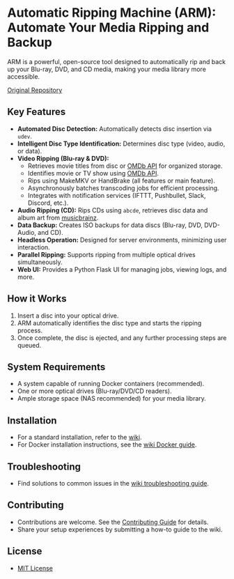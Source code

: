 # Automatic Ripping Machine (ARM): Automate Your Media Ripping and Backup

ARM is a powerful, open-source tool designed to automatically rip and back up your Blu-ray, DVD, and CD media, making your media library more accessible.

[Original Repository](https://github.com/automatic-ripping-machine/automatic-ripping-machine)

## Key Features

*   **Automated Disc Detection:** Automatically detects disc insertion via `udev`.
*   **Intelligent Disc Type Identification:** Determines disc type (video, audio, or data).
*   **Video Ripping (Blu-ray & DVD):**
    *   Retrieves movie titles from disc or [OMDb API](http://www.omdbapi.com/) for organized storage.
    *   Identifies movie or TV show using [OMDb API](http://www.omdbapi.com/).
    *   Rips using MakeMKV or HandBrake (all features or main feature).
    *   Asynchronously batches transcoding jobs for efficient processing.
    *   Integrates with notification services (IFTTT, Pushbullet, Slack, Discord, etc.).
*   **Audio Ripping (CD):** Rips CDs using `abcde`, retrieves disc data and album art from [musicbrainz](https://musicbrainz.org/).
*   **Data Backup:** Creates ISO backups for data discs (Blu-ray, DVD, DVD-Audio, and CD).
*   **Headless Operation:** Designed for server environments, minimizing user interaction.
*   **Parallel Ripping:** Supports ripping from multiple optical drives simultaneously.
*   **Web UI:** Provides a Python Flask UI for managing jobs, viewing logs, and more.

## How it Works

1.  Insert a disc into your optical drive.
2.  ARM automatically identifies the disc type and starts the ripping process.
3.  Once complete, the disc is ejected, and any further processing steps are queued.

## System Requirements

*   A system capable of running Docker containers (recommended).
*   One or more optical drives (Blu-ray/DVD/CD readers).
*   Ample storage space (NAS recommended) for your media library.

## Installation

*   For a standard installation, refer to the [wiki](https://github.com/automatic-ripping-machine/automatic-ripping-machine/wiki/).
*   For Docker installation instructions, see the [wiki Docker guide](https://github.com/automatic-ripping-machine/automatic-ripping-machine/wiki/docker).

## Troubleshooting

*   Find solutions to common issues in the [wiki troubleshooting guide](https://github.com/automatic-ripping-machine/automatic-ripping-machine/wiki/).

## Contributing

*   Contributions are welcome. See the [Contributing Guide](https://github.com/automatic-ripping-machine/automatic-ripping-machine/wiki/Contributing-Guide) for details.
*   Share your setup experiences by submitting a how-to guide to the wiki.

## License

*   [MIT License](LICENSE)